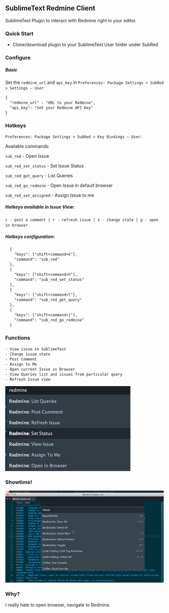 ## SublimeText Redmine Client

SublimeText Plugin to interact with Redmine right in your editor.

### Quick Start
- Clone/download plugin to your SublimeText User folder under SubRed

### Configure

##### Basic
Set the `redmine_url` and `api_key` in `Preferences: Package Settings > SubRed > Settings – User`:

```
{
  "redmine_url" : "URL to your Redmine",
  "api_key": "Set your Redmine API Key"
}
```

### Hotkeys
`Preferences: Package Settings > SubRed > Key Bindings – User`:

Available commands:

`sub_red` - Open Issue

`sub_red_set_status` - Set Issue Status

`sub_red_get_query` - List Queries

`sub_red_go_redmine` - Open Issue in default browser

`sub_red_set_assigned` - Assign Issue to me

##### Hotkeys available in Issue View:
`c - post a comment | r - refresh issue | s - change state | g - open in browser`

##### Hotkeys configuration:

```
  {
    "keys": ["shift+command+k"],
    "command": "sub_red"
  },
  {
    "keys": ["shift+command+h"],
    "command": "sub_red_set_status"
  },
  {
    "keys": ["shift+command+l"],
    "command": "sub_red_get_query"
  },
  {
    "keys": ["shift+command+j"],
    "command": "sub_red_go_redmine"
  }
```

### Functions

	- View issue in SublimeText
	- Change issue state
	- Post Comment
	- Assign to Me
	- Open current Issue in Browser
	- View Queries list and issues from particular query
	- Refresh Issue view

![Functions](screenshots/features.png?raw=true)

### Showtime!
![Query](screenshots/subred_show.gif?raw=true)

### Why?

I really hate to open browser, navigate to Redmine.


